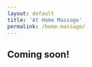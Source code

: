 ```yaml
---
layout: default
title: 'At Home Massage'
permalink: /home-massage/
---
```


<div class="navbar-offset"></div><!-- .navbar-offset -->

<section>
	<div class="container">
		<div class="row">
			<div class="col-sm-8">
				<h1>Coming soon!</h1>
			</div><!-- .col-sm-8 -->
		</div><!-- .row -->
	</div><!-- .container -->
</section>
